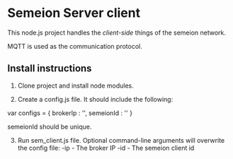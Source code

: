 # Semeion Server client

This node.js project handles the *client-side* things of the semeion network.

MQTT is used as the communication protocol.

## Install instructions

1. Clone project and install node modules.

2. Create a config.js file. It should include the following:

var configs = {
  brokerIp : '',
  semeionId : ''
}

semeionId should be unique.

3. Run sem_client.js file.
Optional command-line arguments will overwrite the config file:
-ip - The broker IP
-id - The semeion client id